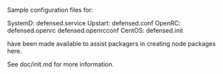 Sample configuration files for:

SystemD: defensed.service
Upstart: defensed.conf
OpenRC:  defensed.openrc
         defensed.openrcconf
CentOS:  defensed.init

have been made available to assist packagers in creating node packages here.

See doc/init.md for more information.
